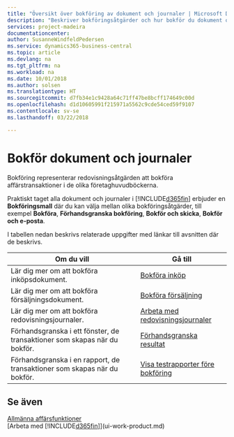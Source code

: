 ```yaml
---
title: "Översikt över bokföring av dokument och journaler | Microsoft Docs"
description: "Beskriver bokföringsåtgärder och hur bokför du dokument och journaler."
services: project-madeira
documentationcenter: 
author: SusanneWindfeldPedersen
ms.service: dynamics365-business-central
ms.topic: article
ms.devlang: na
ms.tgt_pltfrm: na
ms.workload: na
ms.date: 10/01/2018
ms.author: solsen
ms.translationtype: HT
ms.sourcegitcommit: d7fb34e1c9428a64c71ff47be8bcff174649c00d
ms.openlocfilehash: d1d10605991f215971a5562c9cde54ced59f9107
ms.contentlocale: sv-se
ms.lasthandoff: 03/22/2018

---
```

# <a name="post-documents-and-journals"></a>Bokför dokument och journaler
Bokföring representerar redovisningsåtgärden att bokföra affärstransaktioner i de olika företaghuvudböckerna.

Praktiskt taget alla dokument och journaler i [!INCLUDE[d365fin](includes/d365fin_md.md)] erbjuder en **Bokföringsmall** där du kan välja mellan olika bokföringsåtgärder, till exempel **Bokföra**, **Förhandsgranska bokföring**, **Bokför och skicka**, **Bokför och e-posta**.

I tabellen nedan beskrivs relaterade uppgifter med länkar till avsnitten där de beskrivs.

| Om du vill | Gå till |
| --- | --- |
| Lär dig mer om att bokföra inköpsdokument. |[Bokföra inköp](ui-post-purchases.md) |
| Lär dig mer om att bokföra försäljningsdokument. |[Bokföra försäljning](ui-post-sales.md) |
| Lär dig mer om att bokföra redovisningsjournaler. |[Arbeta med redovisningsjournaler](ui-work-general-journals.md) |
| Förhandsgranska i ett fönster, de transaktioner som skapas när du bokför. |[Förhandsgranska resultat](ui-how-preview-post-results.md) |
| Förhandsgranska i en rapport, de transaktioner som skapas när du bokför. |[Visa testrapporter före bokföring](ui-how-view-test-reports-posting.md) |

## <a name="see-also"></a>Se även
[Allmänna affärsfunktioner](ui-across-business-areas.md)  
[Arbeta med [!INCLUDE[d365fin](includes/d365fin_md.md)]](ui-work-product.md)


